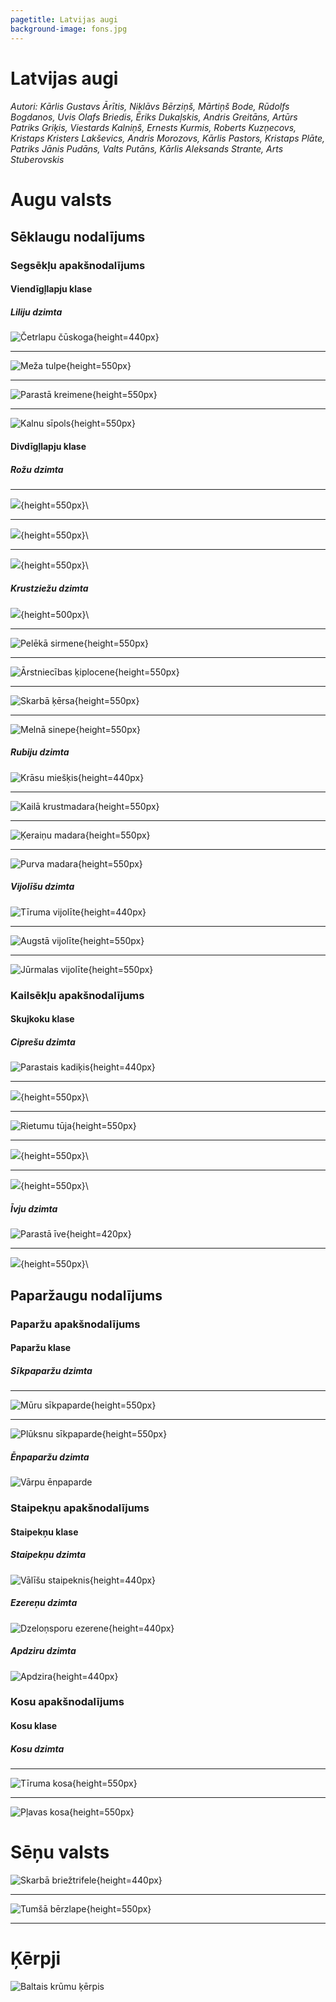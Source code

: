 ```yaml
---
pagetitle: Latvijas augi
background-image: fons.jpg
---
```


# Latvijas augi

###### Autori: Kārlis Gustavs Ārītis, Niklāvs Bērziņš, Mārtiņš Bode, Rūdolfs Bogdanos, Uvis Olafs Briedis, Ēriks Dukaļskis, Andris Greitāns, Artūrs Patriks Griķis, Viestards Kalniņš, Ernests Kurmis, Roberts Kuzņecovs, Kristaps Kristers Lakševics, Andris Morozovs, Kārlis Pastors, Kristaps Plāte, Patriks Jānis Pudāns, Valts Putāns, Kārlis Aleksands Strante, Arts Stuberovskis

# Augu valsts

## Sēklaugu nodalījums

### Segsēkļu apakšnodalījums

#### Viendīgļlapju klase

##### Liliju dzimta

![Četrlapu čūskoga](lilijas/cetrlapu_cuskoga.png){height=440px}

---

![Meža tulpe](lilijas/meza_tulpe.png){height=550px}

---

![Parastā kreimene](lilijas/parasta_kreimene.png){height=550px}

---

![Kalnu sīpols](lilijas/kalnu_sipols.png){height=550px}

#### Divdīgļlapju klase

##### Rožu dzimta

---

![](rozes/1.jpg){height=550px}\

---

![](rozes/2.jpg){height=550px}\

---

![](rozes/3.jpg){height=550px}\

##### Krustziežu dzimta

![](krustziedes/diagramma.jpg){height=500px}\

---

![Pelēkā sirmene](krustziedes/peleka_sirmene.jpg){height=550px}

---

![Ārstniecības ķiplocene](krustziedes/arstniecibas_kiplocene.jpg){height=550px}

---

![Skarbā ķērsa](krustziedes/skarba_kersa.jpg){height=550px}

---

![Melnā sinepe](krustziedes/melna_sinepe.jpg){height=550px}

##### Rubiju dzimta

![Krāsu miešķis](rubijas/krasu_mieskis.png){height=440px}

---

![Kailā krustmadara](rubijas/kaila_krustmadara.png){height=550px}

---

![Ķeraiņu madara](rubijas/kerainu_madara.png){height=550px}

---

![Purva madara](rubijas/purva_madara.png){height=550px}

##### Vijolīšu dzimta

![Tīruma vijolīte](vijolites/tiruma_vijolite.jpg){height=440px}

---

![Augstā vijolīte](vijolites/augsta_vijolite.jpg){height=550px}

---

![Jūrmalas vijolīte](vijolites/augsta_vijolite.jpg){height=550px}

### Kailsēkļu apakšnodalījums

#### Skujkoku klase

##### Ciprešu dzimta

![Parastais kadiķis](cipreses_ives/kadikis1.jpg){height=440px}

---

![](cipreses_ives/kadikis2.jpg){height=550px}\

---

![Rietumu tūja](cipreses_ives/tuja1.jpg){height=550px}

---

![](cipreses_ives/tuja2.jpg){height=550px}\

---

![](cipreses_ives/tuja3.jpg){height=550px}\

##### Īvju dzimta

![Parastā īve](cipreses_ives/ive1.jpg){height=420px}

---

![](cipreses_ives/ive2.jpg){height=550px}\

## Paparžaugu nodalījums

### Paparžu apakšnodalījums

#### Paparžu klase

##### Sīkpaparžu dzimta

---

![Mūru sīkpaparde](papardes/1muru_sikpaparde.png){height=550px}

---

![Plūksnu sīkpaparde](papardes/2pluksnu_sikpaparde.png){height=550px}

##### Ēnpaparžu dzimta

![Vārpu ēnpaparde](papardes/3varpu_enpaparde.jpg)

### Staipekņu apakšnodalījums

#### Staipekņu klase

##### Staipekņu dzimta

![Vālīšu staipeknis](staipekni/valisu_staipeknis.png){height=440px}

##### Ezereņu dzimta

![Dzeloņsporu ezerene](staipekni/dzelonsporu_ezerene.png){height=440px}

##### Apdziru dzimta

![Apdzira](staipekni/apdzira.png){height=440px}

### Kosu apakšnodalījums

#### Kosu klase

##### Kosu dzimta

---

![Tīruma kosa](kosas/tiruma_kosa.png){height=550px}

---

![Pļavas kosa](kosas/plavas_kosa.png){height=550px}

# Sēņu valsts

![Skarbā briežtrifele](senes/1skarba_brieztrifele.jpg){height=440px}

---

![Tumšā bērzlape](senes/2tumsa_berzlape.jpg){height=550px}

---

# Ķērpji

![Baltais krūmu ķērpis](senes/1baltais_krumu_kerpis.jpg)
